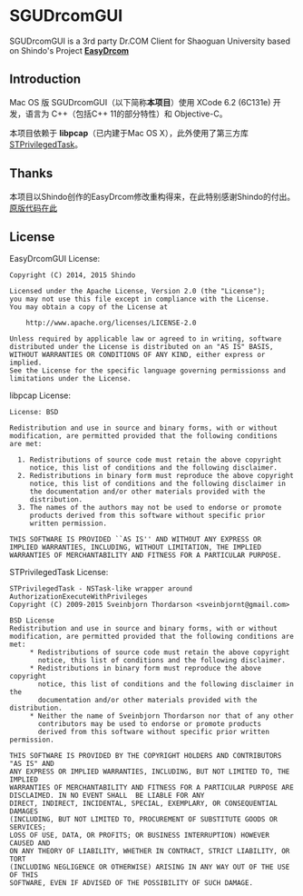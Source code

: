 # SGUDrcomGUI
SGUDrcomGUI is a 3rd party Dr.COM Client for Shaoguan University based on Shindo's Project **[EasyDrcom](https://github.com/coverxit/EasyDrcom)**

## Introduction
Mac OS 版 SGUDrcomGUI（以下简称**本项目**）使用 XCode 6.2 (6C131e) 开发，语言为 C++（包括C++ 11的部分特性）和 Objective-C。

本项目依赖于 **libpcap**（已内建于Mac OS X），此外使用了第三方库 [STPrivilegedTask](https://github.com/sveinbjornt/STPrivilegedTask)。

## Thanks
本项目以Shindo创作的EasyDrcom修改重构得来，在此特别感谢Shindo的付出。
[原版代码在此](https://github.com/coverxit/EasyDrcomGUI)

## License
EasyDrcomGUI License:

	Copyright (C) 2014, 2015 Shindo 
	
	Licensed under the Apache License, Version 2.0 (the "License");
	you may not use this file except in compliance with the License.
	You may obtain a copy of the License at
	
		http://www.apache.org/licenses/LICENSE-2.0
	
	Unless required by applicable law or agreed to in writing, software
	distributed under the License is distributed on an "AS IS" BASIS,
	WITHOUT WARRANTIES OR CONDITIONS OF ANY KIND, either express or implied.
	See the License for the specific language governing permissionss and
	limitations under the License.

libpcap License:

	License: BSD
	
	Redistribution and use in source and binary forms, with or without
	modification, are permitted provided that the following conditions
	are met:
	
	  1. Redistributions of source code must retain the above copyright
	     notice, this list of conditions and the following disclaimer.
	  2. Redistributions in binary form must reproduce the above copyright
	     notice, this list of conditions and the following disclaimer in
	     the documentation and/or other materials provided with the
	     distribution.
	  3. The names of the authors may not be used to endorse or promote
	     products derived from this software without specific prior
	     written permission.
	
	THIS SOFTWARE IS PROVIDED ``AS IS'' AND WITHOUT ANY EXPRESS OR
	IMPLIED WARRANTIES, INCLUDING, WITHOUT LIMITATION, THE IMPLIED
	WARRANTIES OF MERCHANTABILITY AND FITNESS FOR A PARTICULAR PURPOSE.

STPrivilegedTask License:

	STPrivilegedTask - NSTask-like wrapper around AuthorizationExecuteWithPrivileges
	Copyright (C) 2009-2015 Sveinbjorn Thordarson <sveinbjornt@gmail.com>
	 
	BSD License
	Redistribution and use in source and binary forms, with or without
	modification, are permitted provided that the following conditions are met:
	     * Redistributions of source code must retain the above copyright
	       notice, this list of conditions and the following disclaimer.
	     * Redistributions in binary form must reproduce the above copyright
	       notice, this list of conditions and the following disclaimer in the
	       documentation and/or other materials provided with the distribution.
	     * Neither the name of Sveinbjorn Thordarson nor that of any other
	       contributors may be used to endorse or promote products
	       derived from this software without specific prior written permission.
	  
	THIS SOFTWARE IS PROVIDED BY THE COPYRIGHT HOLDERS AND CONTRIBUTORS "AS IS" AND
	ANY EXPRESS OR IMPLIED WARRANTIES, INCLUDING, BUT NOT LIMITED TO, THE IMPLIED
	WARRANTIES OF MERCHANTABILITY AND FITNESS FOR A PARTICULAR PURPOSE ARE
	DISCLAIMED. IN NO EVENT SHALL  BE LIABLE FOR ANY
	DIRECT, INDIRECT, INCIDENTAL, SPECIAL, EXEMPLARY, OR CONSEQUENTIAL DAMAGES
	(INCLUDING, BUT NOT LIMITED TO, PROCUREMENT OF SUBSTITUTE GOODS OR SERVICES;
	LOSS OF USE, DATA, OR PROFITS; OR BUSINESS INTERRUPTION) HOWEVER CAUSED AND
	ON ANY THEORY OF LIABILITY, WHETHER IN CONTRACT, STRICT LIABILITY, OR TORT
	(INCLUDING NEGLIGENCE OR OTHERWISE) ARISING IN ANY WAY OUT OF THE USE OF THIS
	SOFTWARE, EVEN IF ADVISED OF THE POSSIBILITY OF SUCH DAMAGE.
